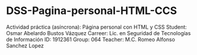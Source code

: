 # DSS-Pagina-personal-HTML-CCS
 Actividad práctica (asíncrona): Página personal con HTML y CSS
 Student: Osmar Abelardo Bustos Vázquez
 Carreer: Lic. en Seguridad de Tecnologías de Información
 ID: 1912361
 Group: 064
 Teacher: M.C. Romeo Alfonso Sanchez Lopez
